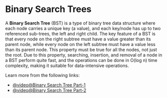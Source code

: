 # Binary Search Trees

A **Binary Search Tree** (BST) is a type of binary tree data structure where each node carries a unique key (a value), and each key/node has up to two referenced sub-trees, the left and right child. The key feature of a BST is that every node on the right subtree must have a value greater than its parent node, while every node on the left subtree must have a value less than its parent node. This property must be true for all the nodes, not just the root. Due to this property, searching, insertion, and removal of a node in a BST perform quite fast, and the operations can be done in O(log n) time complexity, making it suitable for data-intensive operations.

Learn more from the following links:

- [@video@Binary Search Tree Part-1](https://youtu.be/lFq5mYUWEBk?si=GKRm1O278NCetnry)
- [@video@Binary Search Tree Part-2](https://youtu.be/JnrbMQyGLiU?si=1pfKn2akKXWLshY6)
